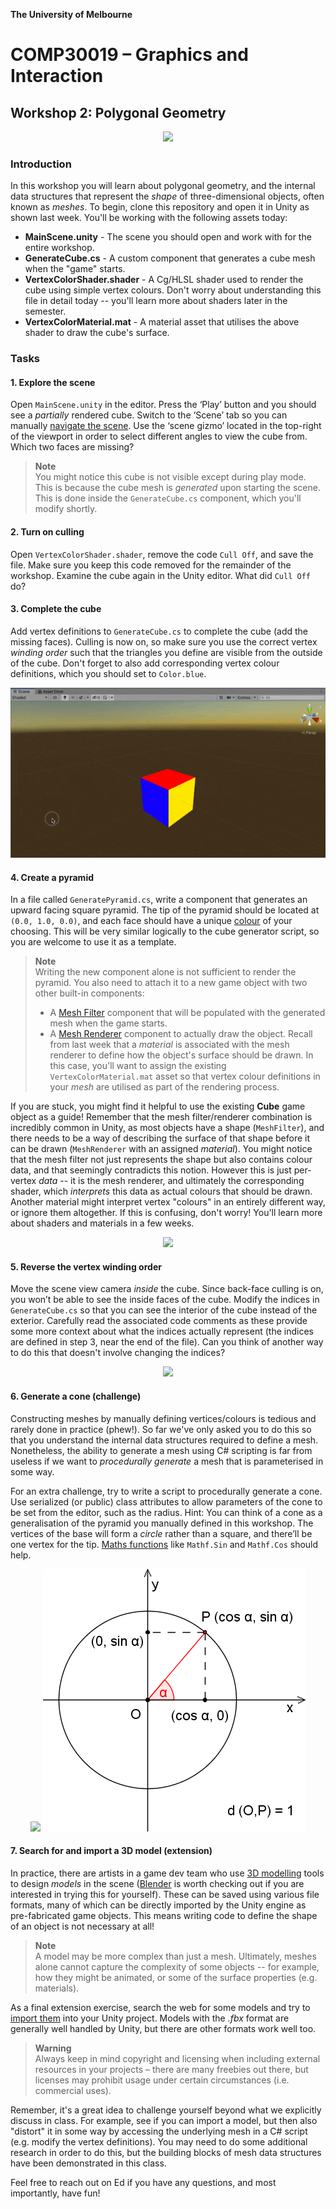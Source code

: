 **The University of Melbourne**

# COMP30019 – Graphics and Interaction

## Workshop 2: Polygonal Geometry

<p align="center">
  <a href="https://comp30019.github.io/Workshop-2-Solution/" alt="Play Online">
    <img src="https://img.shields.io/static/v1?label=Play%20Solution&message=comp30019.github.io/Workshop-2-Solution/&color=blue&logo=unity" />
  </a>
</p>

### Introduction

In this workshop you will learn about polygonal geometry, and the internal data structures that 
represent the _shape_ of three-dimensional objects, often known as *meshes*. To begin, clone this repository and open
it in Unity as shown last week.
You'll be working with the following assets today:

* **MainScene.unity** - The scene you should open and work with for the entire workshop.
* **GenerateCube.cs** - A custom component that generates a cube mesh when the 
"game" starts.
* **VertexColorShader.shader** - A Cg/HLSL shader used to render the cube using simple 
vertex colours. Don't worry about understanding this file in detail today -- you'll learn more about
shaders later in the semester.
* **VertexColorMaterial.mat** - A material asset that utilises the above shader
to draw the cube's surface.

### Tasks

#### 1. Explore the scene

Open `MainScene.unity` in the editor. Press the ‘Play’ button and you should see a
*partially* rendered cube. Switch to the ‘Scene’ tab so you can manually 
[navigate the scene](https://docs.unity3d.com/2022.2/Documentation/Manual/SceneViewNavigation.html).
Use the ‘scene gizmo’ located in the top-right of the viewport in
order to select different angles to view the cube from. Which two faces are
missing?

> **Note** <br>
> You might notice this cube is not visible except during play mode. This is because 
> the cube mesh is 
> *generated* upon starting the scene. This is done inside the `GenerateCube.cs` component,
> which you'll modify shortly.


#### 2. Turn on culling

Open `VertexColorShader.shader`, remove the code `Cull Off`, and save the
file. Make sure you keep this code removed for the remainder of the workshop.
Examine the cube again in the Unity editor. What did `Cull Off` do?

#### 3. Complete the cube

Add vertex definitions to `GenerateCube.cs` to complete the cube (add the
missing faces). Culling is now on, so make sure you use the correct vertex
*winding order* such that the triangles you define are visible from the outside
of the cube. Don't forget to also add corresponding vertex colour definitions, which you should set
to `Color.blue`.

<p align="center">
  <img src="Gifs/2-Cube.gif">
</p>

#### 4. Create a pyramid

In a file called `GeneratePyramid.cs`, write a component that generates an upward
facing square pyramid. The tip of the pyramid should be located
at `(0.0, 1.0, 0.0)`, and each face should have a 
unique [colour](https://docs.unity3d.com/ScriptReference/Color.html)
of your choosing. This will be very similar logically to the cube generator script, so you are 
welcome to use it as a template. 

> **Note** <br>
> Writing the new component alone is not sufficient to render the pyramid. You also need to
> attach it to a new game object with two other built-in components:
> * A [Mesh Filter](https://docs.unity3d.com/Manual/class-MeshFilter.html)
> component that will be populated with the generated mesh when the game starts. 
> * A [Mesh Renderer](https://docs.unity3d.com/Manual/class-MeshRenderer.html) 
> component to actually draw the object. Recall from
> last week that a _material_ is associated with the mesh renderer to
> define how the object's surface should be drawn. 
> In this case, you'll want to assign the existing `VertexColorMaterial.mat` asset
> so that vertex colour definitions in your *mesh* are utilised as part of the rendering process.

If you are stuck, you might find it helpful to use the existing **Cube** game object as a guide!
Remember that the mesh filter/renderer combination is incredibly common in Unity, as most objects have a shape (`MeshFilter`),
and there needs to be a way of describing the surface of that shape before it can be drawn (`MeshRenderer` with an assigned *material*). 
You might notice that the mesh filter not just represents the shape but also contains colour data, and that seemingly
contradicts this notion. However this is just per-vertex _data_ -- it is the mesh renderer, and ultimately the
corresponding shader, which *interprets* this data as actual colours that should be drawn. Another material
might interpret vertex "colours" in an entirely different way, or ignore them altogether. If this is confusing,
don't worry! You'll learn more about shaders and materials in a few weeks.




<p align="center">
  <img src="Gifs/3-Pyramid.gif">
</p>

#### 5. Reverse the vertex winding order

Move the scene view camera _inside_ the cube. Since back-face
culling is on, you won’t be able to see the inside faces of the cube. Modify
the indices in `GenerateCube.cs` so
that you can see the interior of the cube instead of the exterior. Carefully read 
the associated code comments as these provide some more context about what
the indices actually represent (the indices are defined in step 3, near the end of the file).
Can you think of another way to do this that doesn't involve changing the indices?

<p align="center">
  <img src="Gifs/4-Inside.gif">
</p>

#### 6. Generate a cone (challenge)

Constructing meshes by manually defining vertices/colours is tedious and rarely done
in practice (phew!). So far we've only asked you to do this so that you understand the 
internal data structures required to define a mesh.
Nonetheless, the ability to generate a mesh using C# scripting is far from useless if
we want to _procedurally generate_ a mesh that is parameterised in some way.

For an extra challenge, try to write a script to procedurally generate a cone. Use
serialized (or public) class attributes to allow parameters of the cone to be set from the
editor, such as the radius. Hint: You can think of a cone as a generalisation
of the pyramid you manually defined in this workshop. The vertices of the base
will form a _circle_ rather than a square, and there’ll be one vertex for the
tip. [Maths functions](https://docs.unity3d.com/ScriptReference/Mathf.html) 
like `Mathf.Sin` and `Mathf.Cos` should help.

<p align="middle">
  <img src="Gifs/5-Challenge.gif">
  <img src="Gifs/Sinus_en_cosinus.png">
</p>

#### 7. Search for and import a 3D model (extension)

In practice, there are artists in a game dev team who use [3D modelling](https://en.wikipedia.org/wiki/3D_modeling) tools
to design _models_ in the scene ([Blender](https://www.blender.org/) is worth checking out if you
are interested in trying this for yourself). These can be saved using various file
formats, many of which can be directly imported by the Unity engine as pre-fabricated game objects. 
This means writing code to define the shape 
of an object is not necessary at all! 

> **Note** <br> 
> A model may be more complex than just a mesh.
> Ultimately, meshes alone cannot capture the complexity of some objects -- for example, how
> they might be animated, or some of the surface properties (e.g. materials).

As a final extension exercise, 
search the web for some models and try 
to [import them](https://docs.unity3d.com/Manual/ImportingModelFiles.html) into
your Unity project. Models with the _.fbx_ format are generally well handled
by Unity, but there are other formats work well too. 

> **Warning** <br>
> Always keep in mind
> copyright and licensing when including external resources in your projects –
> there are many freebies out there, but licenses may prohibit usage
> under certain circumstances (i.e. commercial uses). 

Remember, it's a great idea to challenge yourself beyond what we explicitly discuss in class. 
For example, see if you can import
a model, but then also "distort" it in some way by accessing the underlying mesh in a 
C# script (e.g. modify the vertex definitions). 
You may need to do some additional research in order to do this, but the building blocks of mesh
data structures have been demonstrated in this class. 

Feel free to reach out on Ed if you have any questions, and most importantly, have fun!
